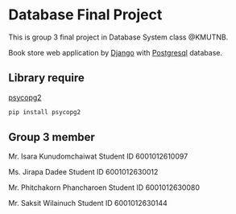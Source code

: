 # Database Final Project

This is group 3 final project in Database System class @KMUTNB.

Book store web application by [Django](https://www.djangoproject.com/) with [Postgresql](https://www.postgresql.org/) database.

## Library require

[psycopg2](https://pypi.org/project/psycopg2/)

```bash
pip install psycopg2
```

## Group 3 member

Mr. Isara       Kunudomchaiwat      Student ID 6001012610097

Ms. Jirapa      Dadee               Student ID 6001012630012

Mr. Phitchakorn Phancharoen         Student ID 6001012630080

Mr. Saksit      Wilainuch           Student ID 6001012630144
